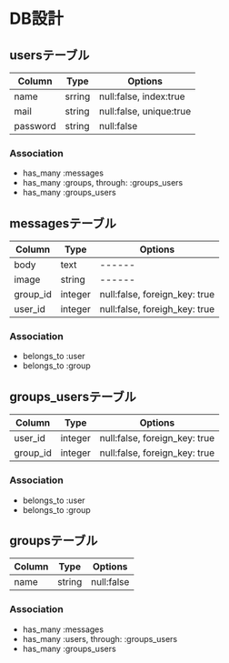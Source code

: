 # DB設計

## usersテーブル
|Column|Type|Options|
|------|----|-------|
|name|srring|null:false, index:true|
|mail|string|null:false, unique:true|
|password|string|null:false|
### Association
- has_many :messages
- has_many :groups, through: :groups_users
- has_many :groups_users

## messagesテーブル
|Column|Type|Options|
|------|----|-------|
|body|text|------|
|image|string|------|
|group_id|integer|null:false, foreign_key: true|
|user_id|integer|null:false, foreigh_key: true|
### Association
- belongs_to :user
- belongs_to :group

## groups_usersテーブル
|Column|Type|Options|
|------|----|-------|
|user_id|integer|null:false, foreign_key: true|
|group_id|integer|null:false, foreign_key: true|
### Association
- belongs_to :user
- belongs_to :group

## groupsテーブル
|Column|Type|Options|
|------|----|-------|
|name|string|null:false|
### Association
- has_many :messages
- has_many :users, through: :groups_users
- has_many :groups_users